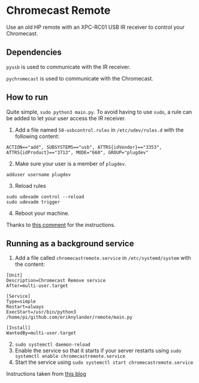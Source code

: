 # Chromecast Remote
Use an old HP remote with an XPC-RC01 USB IR receiver to control your Chromecast.

## Dependencies
`pyusb` is used to communicate with the IR receiver.

`pychromecast` is used to communicate with the Chromecast.

## How to run
Quite simple, `sudo python3 main.py`. To avoid having to use `sudo`, a rule can be added to let your user access the IR receiver. 

1. Add a file named `50-usbcontrol.rules` in `/etc/udev/rules.d` with the following content:
```
ACTION=="add", SUBSYSTEMS=="usb", ATTRS{idVendor}=="3353", ATTRS{idProduct}=="3713", MODE="660", GROUP="plugdev"
``` 
2. Make sure your user is a member of `plugdev`.
```
adduser username plugdev
```
3. Reload rules
```
sudo udevadm control --reload
sudo udevadm trigger
```

4. Reboot your machine.

Thanks to [this comment](https://stackoverflow.com/a/31994168) for the instructions.

## Running as a background service
1. Add a file called `chromecastremote.service` in `/etc/systemd/system` with the content:
```
[Unit]
Description=Chromecast Remove service
After=multi-user.target

[Service]
Type=simple
Restart=always
ExecStart=/usr/bin/python3 /home/pi/github.com/eriknylander/remote/main.py

[Install]
WantedBy=multi-user.target
```
2. `sudo systemctl daemon-reload`
3. Enable the service so that it starts if your server restarts using `sudo systemctl enable chromecastremote.service`
4. Start the service using `sudo systemctl start chromecastremote.service`

Instructions taken from [this blog](https://medium.com/codex/setup-a-python-script-as-a-service-through-systemctl-systemd-f0cc55a42267)
